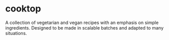 # cooktop
A collection of vegetarian and vegan recipes with an emphasis on simple ingredients. Designed to be made in scalable batches and adapted to many situations. 

